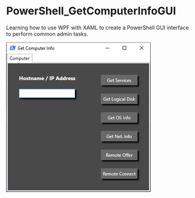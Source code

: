 # PowerShell_GetComputerInfoGUI

Learning how to use WPF with XAML to create a PowerShell GUI interface to perform common admin tasks.

![Alt text](/GetComputerInfoGUI.png "GetComputerInfoGUI")
